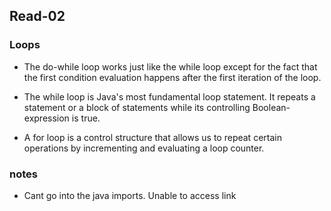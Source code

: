 ## Read-02

### Loops

- The do-while loop works just like the while loop except for the fact that the first condition evaluation happens after the first iteration of the loop.

- The while loop is Java's most fundamental loop statement. It repeats a statement or a block of statements while its controlling Boolean-expression is true. 

- A for loop is a control structure that allows us to repeat certain operations by incrementing and evaluating a loop counter.

### notes

- Cant go into the java imports. Unable to access link
